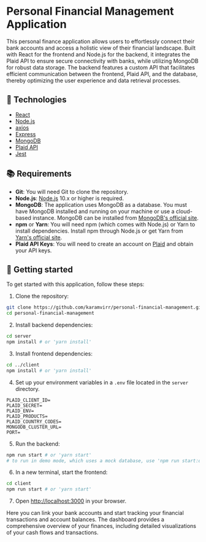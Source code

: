 # Personal Financial Management Application

This personal finance application allows users to effortlessly connect their bank accounts and access a holistic view of their financial landscape. Built with React for the frontend and Node.js for the backend, it integrates the Plaid API to ensure secure connectivity with banks, while utilizing MongoDB for robust data storage. The backend features a custom API that facilitates efficient communication between the frontend, Plaid API, and the database, thereby optimizing the user experience and data retrieval processes.

## :hammer: Technologies

- [React](https://reactjs.org/)
- [Node.js](https://nodejs.org/)
- [axios](https://axios-http.com/)
- [Express](https://expressjs.com/)
- [MongoDB](https://www.mongodb.com/)
- [Plaid API](https://plaid.com/)
- [Jest](https://jestjs.io/)

## :books: Requirements
- **Git**: You will need Git to clone the repository.
- **Node.js**: [Node.js](https://nodejs.org/) 10.x or higher is required.
- **MongoDB**: The application uses MongoDB as a database. You must have MongoDB installed and running on your machine or use a cloud-based instance. MongoDB can be installed from [MongoDB's official site](https://www.mongodb.com/try/download/community).
- **npm** or **Yarn**: You will need npm (which comes with Node.js) or Yarn to install dependencies. Install npm through Node.js or get Yarn from [Yarn's official site](https://yarnpkg.com).
- **Plaid API Keys**: You will need to create an account on [Plaid](https://plaid.com/) and obtain your API keys.

## :rocket: Getting started

To get started with this application, follow these steps:

1. Clone the repository:
```bash
git clone https://github.com/karamvirr/personal-financial-management.git
cd personal-financial-management
```

2. Install backend dependencies:
```bash
cd server
npm install # or 'yarn install'
```

3. Install frontend dependencies:
```bash
cd ../client
npm install # or 'yarn install'
```

4. Set up your environment variables in a `.env` file located in the `server` directory.
```plaintext
PLAID_CLIENT_ID=
PLAID_SECRET=
PLAID_ENV=
PLAID_PRODUCTS=
PLAID_COUNTRY_CODES=
MONGODB_CLUSTER_URL=
PORT=
```

5. Run the backend:
```bash
npm run start # or 'yarn start'
# to run in demo mode, which uses a mock database, use 'npm run start:demo' or 'yarn start:demo'
```

6. In a new terminal, start the frontend:
```bash
cd client
npm run start # or 'yarn start'
```

7. Open [http://localhost:3000](http://localhost:3000) in your browser.

Here you can link your bank accounts and start tracking your financial transactions and account balances. The dashboard provides a comprehensive overview of your finances, including detailed visualizations of your cash flows and transactions.

